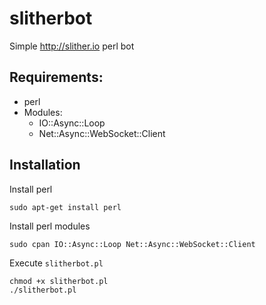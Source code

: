 # slitherbot

Simple http://slither.io perl bot

Requirements:
------
* perl
* Modules:
    * IO::Async::Loop
    * Net::Async::WebSocket::Client

Installation
------

Install perl
```
sudo apt-get install perl
```

Install perl modules
```
sudo cpan IO::Async::Loop Net::Async::WebSocket::Client
```

Execute `slitherbot.pl`
```
chmod +x slitherbot.pl
./slitherbot.pl
```